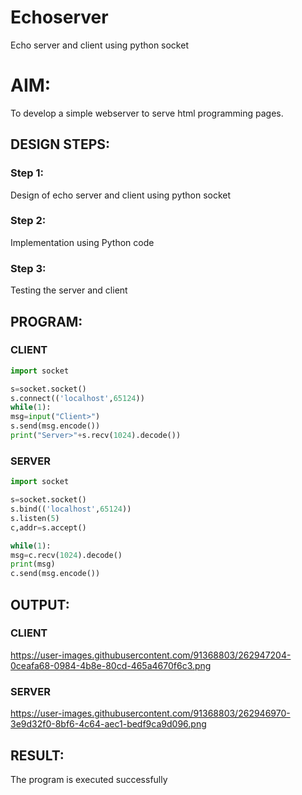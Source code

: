 # Echoserver
Echo server and client using python socket

# AIM:

To develop a simple webserver to serve html programming pages.

## DESIGN STEPS:

### Step 1:

Design of echo server and client using python socket

### Step 2:

Implementation using Python code

### Step 3:

Testing the server and client 

## PROGRAM:
### CLIENT
```py
import socket

s=socket.socket()
s.connect(('localhost',65124))
while(1):
msg=input("Client>")
s.send(msg.encode())
print("Server>"+s.recv(1024).decode())
```

### SERVER
```py
import socket

s=socket.socket()
s.bind(('localhost',65124))
s.listen(5)
c,addr=s.accept()

while(1):
msg=c.recv(1024).decode()
print(msg)
c.send(msg.encode())
```

## OUTPUT:
### CLIENT
https://user-images.githubusercontent.com/91368803/262947204-0ceafa68-0984-4b8e-80cd-465a4670f6c3.png

### SERVER
https://user-images.githubusercontent.com/91368803/262946970-3e9d32f0-8bf6-4c64-aec1-bedf9ca9d096.png

## RESULT:
The program is executed successfully
